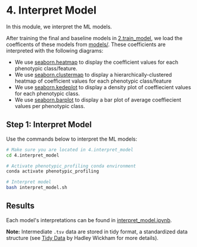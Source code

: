 # 4. Interpret Model

In this module, we interpret the ML models.

After training the final and baseline models in [2.train_model](../2.train_model/), we load the coefficents of these models from [models/](../2.train_model/models).
These coefficients are interpreted with the following diagrams:

- We use [seaborn.heatmap](https://seaborn.pydata.org/generated/seaborn.heatmap.html) to display the coefficient values for each phenotypic class/feature.
- We use [seaborn.clustermap](https://seaborn.pydata.org/generated/seaborn.clustermap.html) to display a hierarchically-clustered heatmap of coefficient values for each phenotypic class/feature
- We use [seaborn.kedeplot](https://seaborn.pydata.org/generated/seaborn.kdeplot.html) to display a density plot of coeffiecient values for each phenotypic class.
- We use [seaborn.barplot](https://seaborn.pydata.org/generated/seaborn.barplot.html) to display a bar plot of average coeffiecient values per phenotypic class.

## Step 1: Interpret Model

Use the commands below to interpret the ML models:

```sh
# Make sure you are located in 4.interpret_model
cd 4.interpret_model

# Activate phenotypic_profiling conda environment
conda activate phenotypic_profiling

# Interpret model
bash interpret_model.sh
```

## Results

Each model's interpretations can be found in [interpret_model.ipynb](interpret_model.ipynb).

**Note:** Intermediate `.tsv` data are stored in tidy format, a standardized data structure (see [Tidy Data](https://vita.had.co.nz/papers/tidy-data.pdf) by Hadley Wickham for more details).